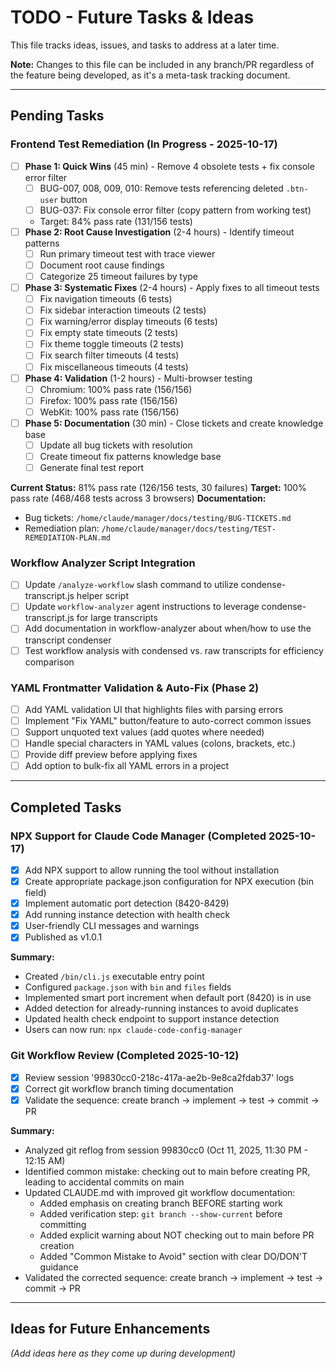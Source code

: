 # TODO - Future Tasks & Ideas

This file tracks ideas, issues, and tasks to address at a later time.

**Note:** Changes to this file can be included in any branch/PR regardless of the feature being developed, as it's a meta-task tracking document.

---

## Pending Tasks

### Frontend Test Remediation (In Progress - 2025-10-17)
- [ ] **Phase 1: Quick Wins** (45 min) - Remove 4 obsolete tests + fix console error filter
  - [ ] BUG-007, 008, 009, 010: Remove tests referencing deleted `.btn-user` button
  - [ ] BUG-037: Fix console error filter (copy pattern from working test)
  - Target: 84% pass rate (131/156 tests)
- [ ] **Phase 2: Root Cause Investigation** (2-4 hours) - Identify timeout patterns
  - [ ] Run primary timeout test with trace viewer
  - [ ] Document root cause findings
  - [ ] Categorize 25 timeout failures by type
- [ ] **Phase 3: Systematic Fixes** (2-4 hours) - Apply fixes to all timeout tests
  - [ ] Fix navigation timeouts (6 tests)
  - [ ] Fix sidebar interaction timeouts (2 tests)
  - [ ] Fix warning/error display timeouts (6 tests)
  - [ ] Fix empty state timeouts (2 tests)
  - [ ] Fix theme toggle timeouts (2 tests)
  - [ ] Fix search filter timeouts (4 tests)
  - [ ] Fix miscellaneous timeouts (4 tests)
- [ ] **Phase 4: Validation** (1-2 hours) - Multi-browser testing
  - [ ] Chromium: 100% pass rate (156/156)
  - [ ] Firefox: 100% pass rate (156/156)
  - [ ] WebKit: 100% pass rate (156/156)
- [ ] **Phase 5: Documentation** (30 min) - Close tickets and create knowledge base
  - [ ] Update all bug tickets with resolution
  - [ ] Create timeout fix patterns knowledge base
  - [ ] Generate final test report

**Current Status:** 81% pass rate (126/156 tests, 30 failures)
**Target:** 100% pass rate (468/468 tests across 3 browsers)
**Documentation:**
- Bug tickets: `/home/claude/manager/docs/testing/BUG-TICKETS.md`
- Remediation plan: `/home/claude/manager/docs/testing/TEST-REMEDIATION-PLAN.md`

### Workflow Analyzer Script Integration
- [ ] Update `/analyze-workflow` slash command to utilize condense-transcript.js helper script
- [ ] Update `workflow-analyzer` agent instructions to leverage condense-transcript.js for large transcripts
- [ ] Add documentation in workflow-analyzer about when/how to use the transcript condenser
- [ ] Test workflow analysis with condensed vs. raw transcripts for efficiency comparison

### YAML Frontmatter Validation & Auto-Fix (Phase 2)
- [ ] Add YAML validation UI that highlights files with parsing errors
- [ ] Implement "Fix YAML" button/feature to auto-correct common issues
- [ ] Support unquoted text values (add quotes where needed)
- [ ] Handle special characters in YAML values (colons, brackets, etc.)
- [ ] Provide diff preview before applying fixes
- [ ] Add option to bulk-fix all YAML errors in a project

---

## Completed Tasks

### NPX Support for Claude Code Manager (Completed 2025-10-17)
- [x] Add NPX support to allow running the tool without installation
- [x] Create appropriate package.json configuration for NPX execution (bin field)
- [x] Implement automatic port detection (8420-8429)
- [x] Add running instance detection with health check
- [x] User-friendly CLI messages and warnings
- [x] Published as v1.0.1

**Summary:**
- Created `/bin/cli.js` executable entry point
- Configured `package.json` with `bin` and `files` fields
- Implemented smart port increment when default port (8420) is in use
- Added detection for already-running instances to avoid duplicates
- Updated health check endpoint to support instance detection
- Users can now run: `npx claude-code-config-manager`

### Git Workflow Review (Completed 2025-10-12)
- [x] Review session '99830cc0-218c-417a-ae2b-9e8ca2fdab37' logs
- [x] Correct git workflow branch timing documentation
- [x] Validate the sequence: create branch → implement → test → commit → PR

**Summary:**
- Analyzed git reflog from session 99830cc0 (Oct 11, 2025, 11:30 PM - 12:15 AM)
- Identified common mistake: checking out to main before creating PR, leading to accidental commits on main
- Updated CLAUDE.md with improved git workflow documentation:
  - Added emphasis on creating branch BEFORE starting work
  - Added verification step: `git branch --show-current` before committing
  - Added explicit warning about NOT checking out to main before PR creation
  - Added "Common Mistake to Avoid" section with clear DO/DON'T guidance
- Validated the corrected sequence: create branch → implement → test → commit → PR

---

## Ideas for Future Enhancements

_(Add ideas here as they come up during development)_
